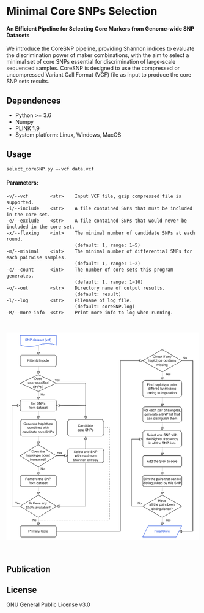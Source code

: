 # Minimal Core SNPs Selection
#### An Efficient Pipeline for Selecting Core Markers from Genome-wide SNP Datasets

We introduce the CoreSNP pipeline, providing Shannon indices to evaluate the discrimination power of maker combinations, with the aim to select a minimal set of core SNPs essential for discrimination of large-scale sequenced samples. 
CoreSNP is designed to use the compressed or uncompressed Variant Call Format (VCF) file as input to produce the core SNP sets results.

## Dependences
* Python >= 3.6
* Numpy
* [PLINK 1.9](https://www.cog-genomics.org/plink/)
* System platform: Linux, Windows, MacOS


## Usage
    select_coreSNP.py –-vcf data.vcf


#### Parameters:
    -v/--vcf        <str>    Input VCF file, gzip compressed file is supported.
    -i/--include    <str>    A file contained SNPs that must be included in the core set.
    -e/--exclude    <str>    A file contained SNPs that would never be included in the core set.
    -x/--flexing    <int>    The minimal number of candidate SNPs at each round.
                             (default: 1, range: 1~5)
    -m/--minimal    <int>    The minimal number of differential SNPs for each pairwise samples.
                             (default: 1, range: 1~2)
    -c/--count      <int>    The number of core sets this program generates.
                             (default: 1, range: 1~10)
    -o/--out        <str>    Directory name of output results.
                             (default: result)
    -l/--log        <str>    Filename of log file.
                             (default: coreSNP.log)
    -M/--more-info  <str>    Print more info to log when running.

<br>

![](images/flowchart.png)

<br>

## Publication


## License
GNU General Public License v3.0
